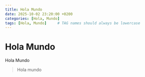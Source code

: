 ```yaml
---
title: Hola Mundo
date: 2025-10-02 23:20:00 +0200
categories: [Hola, Mundo]
tags: [Hola, Mundo]     # TAG names should always be lowercase
---
```


# Hola Mundo
Hola Mundo
> Hola mundo
